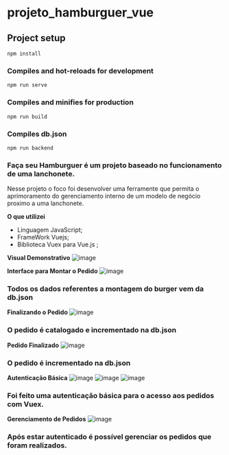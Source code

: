 # projeto_hamburguer_vue

## Project setup
```
npm install
```

### Compiles and hot-reloads for development
```
npm run serve
```

### Compiles and minifies for production
```
npm run build
```
### Compiles db.json 
```
npm run backend
```

### Faça seu Hamburguer é um projeto baseado no funcionamento de uma lanchonete. 
 
 
 Nesse projeto o foco foi desenvolver uma ferramente que permita o aprimoramento
 do gerenciamento interno de um modelo de negócio proximo a uma lanchonete.
 
 **O que utilizei**
* Linguagem JavaScript;
* FrameWork Vuejs;
* Biblioteca Vuex para Vue.js ;

**Visual Demonstrativo**
![image](https://user-images.githubusercontent.com/59231364/202909856-573dffc5-5766-4a24-af77-8b49d01435a2.png)

**Interface para Montar o Pedido**
![image](https://user-images.githubusercontent.com/59231364/202909924-f26c573e-e2b5-4c1b-8bb9-3bbf3d73307b.png)
<h3>Todos os dados referentes a montagem do burger vem da db.json</h3>

**Finalizando o Pedido**
![image](https://user-images.githubusercontent.com/59231364/202910045-3b6d0a5b-d861-41b7-9645-27e899be498b.png)
<h3>O pedido é catalogado e incrementado na db.json</h3>

**Pedido Finalizado**
![image](https://user-images.githubusercontent.com/59231364/202910045-3b6d0a5b-d861-41b7-9645-27e899be498b.png)
<h3>O pedido é incrementado na db.json</h3>

**Autenticação Básica**
![image](https://user-images.githubusercontent.com/59231364/202910125-b8ea670f-0892-45c0-a663-d8c1d80e2b63.png)
![image](https://user-images.githubusercontent.com/59231364/202910224-d3fb64cd-8c2e-4ba2-940b-ff298cb44567.png)
![image](https://user-images.githubusercontent.com/59231364/202910249-6dd8745a-16f1-42c6-a7e3-3db88027ef6d.png)
<h3>Foi feito uma autenticação básica para o acesso aos pedidos com Vuex.</h3>

**Gerenciamento de Pedidos**
![image](https://user-images.githubusercontent.com/59231364/202910303-3414dec8-220a-4c09-a02e-fffb319dfc84.png)
<h3>Após estar autenticado é possível gerenciar os pedidos que foram realizados.</h3>
